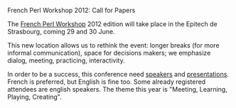 French Perl Workshop 2012: Call for Papers


The <a href="http://http://journeesperl.fr/">French Perl Workshop</a> 2012 edition will take place in the Epitech de Strasbourg, 
coming 29 and 30 June. 

This new location allows us to rethink the event: longer breaks 
(for more informal communication), space for decisions makers; 
we emphasize dialog, meeting, practicing, interactivity. 

In order to be a success, this conference need <a href="http://journeesperl.fr/fpw2012/register">speakers</a> and <a href="http://journeesperl.fr/fpw2012/newtalk">presentations</a>. 
French is preferred, but English is fine too. 
Some already registered attendees are english speakers.
The theme this year is "Meeting, Learning, Playing, Creating".
